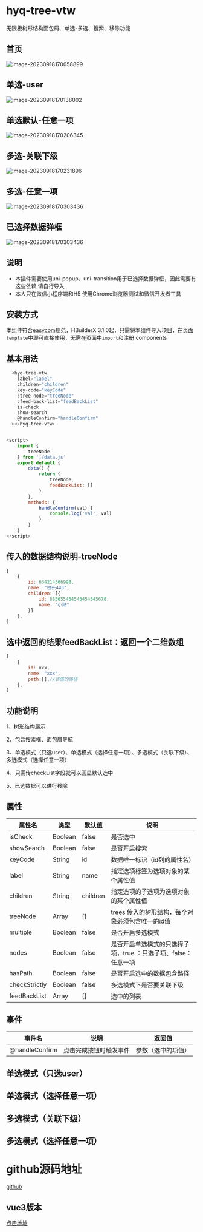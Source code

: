 # hyq-tree-vtw
无限极树形结构面包屑、单选-多选、搜索、移除功能

## 首页

![image-20230918170058899](https://github.com/snakehyq/infiniteTreeSelect/blob/main/static/imags/image-20230918170058899.png)

## 单选-user

![image-20230918170138002](https://github.com/snakehyq/infiniteTreeSelect/blob/main/static/imags/image-20230918170138002.png)

## 单选默认-任意一项

![image-20230918170206345](https://github.com/snakehyq/infiniteTreeSelect/blob/main/static/imags/image-20230918170206345.png)



## 多选-关联下级

![image-20230918170231896](https://github.com/snakehyq/infiniteTreeSelect/blob/main/static/imags/image-20230918170231896.png)

## 多选-任意一项

![image-20230918170303436](https://github.com/snakehyq/infiniteTreeSelect/blob/main/static/imags/image-20230918170303436.png)

## 已选择数据弹框
![image-20230918170303436](https://github.com/snakehyq/infiniteTreeSelect/blob/main/static/imags/image-1695286886689.jpg)

## 说明

- 本插件需要使用uni-popup、uni-transition用于已选择数据弹框，因此需要有这些依赖,请自行导入
- 本人只在微信小程序端和H5 使用Chrome浏览器测试和微信开发者工具

## 安装方式

本组件符合[easycom](https://uniapp.dcloud.io/collocation/pages?id=easycom)规范，HBuilderX 3.1.0起，只需将本组件导入项目，在页面`template`中即可直接使用，无需在页面中`import`和注册`components

## 基本用法

```js
  <hyq-tree-vtw
    label="label"
    children="children"
    key-code="keyCode"
    :tree-node="treeNode"
    :feed-back-list="feedBackList"
    is-check
    show-search
    @handleConfirm="handleConfirm"
  ></hyq-tree-vtw>
```

```js

<script>
	import {
		treeNode
	} from './data.js'
	export default {
		data() {
			return {
				treeNode,
				feedBackList: []
			}
		},
		methods: {
			handleConfirm(val) {
				console.log('val', val)
			}
		}
	}
</script>
```

## 传入的数据结构说明-treeNode

```js
[
    {
        id: 664214366998,
        name: "校长443",
        children: [{
            id: 885655454545454545678,
            name: "小陆"
        }]
    },
]
```

## 选中返回的结果feedBackList：返回一个二维数组

```js
[
    {
        id: xxx,
        name: "xxx",
        path:[],//该值的路径
    },
]
```



## 功能说明

1、树形结构展示

2、包含搜索框、面包屑导航

3、单选模式（只选user）、单选模式（选择任意一项）、多选模式（关联下级）、多选模式（选择任意一项）

4、只需传checkList字段就可以回显默认选中

5、已选数据可以进行移除

## 属性

| 属性名        | 类型    | 默认值   | 说明                                                         |
| ------------- | ------- | -------- | ------------------------------------------------------------ |
| isCheck       | Boolean | false    | 是否选中                                                     |
| showSearch    | Boolean | false    | 是否开启搜索                                                 |
| keyCode       | String  | id       | 数据唯一标识（id列的属性名）                                 |
| label         | String  | name     | 指定选项标签为选项对象的某个属性值                           |
| children      | String  | children | 指定选项的子选项为选项对象的某个属性值                       |
| treeNode      | Array   | []       | trees 传入的树形结构，每个对象必须包含唯一的id值             |
| multiple      | Boolean | false    | 是否开启多选模式                                             |
| nodes         | Boolean | false    | 是否开启单选模式的只选择子项，true ：只选子项、false：任意一项 |
| hasPath       | Boolean | false    | 是否开启选中的数据包含路径                                   |
| checkStrictly | Boolean | false    | 多选模式下是否要关联下级                                     |
| feedBackList  | Array   | []       | 选中的列表                                                   |

## 事件

| 事件名         | 说明                   | 返回值             |
| -------------- | ---------------------- | ------------------ |
| @handleConfirm | 点击完成按钮时触发事件 | 参数（选中的项值） |

## 单选模式（只选user）

## 单选模式（选择任意一项）

## 多选模式（关联下级）

## 多选模式（选择任意一项）



# github源码地址

[github](https://github.com/snakehyq/infiniteTreeSelect)

## vue3版本

[点击地址](https://ext.dcloud.net.cn/plugin?id=15785)